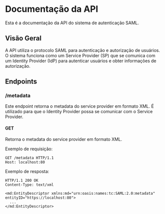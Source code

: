 # Documentação da API

Esta é a documentação da API do sistema de autenticação SAML.

## Visão Geral

A API utiliza o protocolo SAML para autenticação e autorização de usuários. O sistema funciona como um Service Provider (SP) que se comunica com um Identity Provider (IdP) para autenticar usuários e obter informações de autorização.

## Endpoints

### /metadata

Este endpoint retorna o metadata do service provider em formato XML. É utilizado para que o Identity Provider possa se comunicar com o Service Provider.

#### GET

Retorna o metadata do service provider em formato XML.

Exemplo de requisição:

```
GET /metadata HTTP/1.1
Host: localhost:80
```

Exemplo de resposta:

```
HTTP/1.1 200 OK
Content-Type: text/xml

<md:EntityDescriptor xmlns:md="urn:oasis:names:tc:SAML:2.0:metadata" entityID="https://localhost:80">
  ...
</md:EntityDescriptor>
```